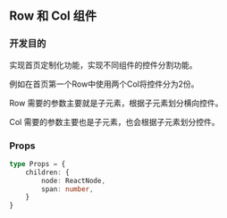 ## Row 和 Col 组件

### 开发目的

实现首页定制化功能，实现不同组件的控件分割功能。

例如在首页第一个Row中使用两个Col将控件分为2份。

Row 需要的参数主要就是子元素，根据子元素划分横向控件。

Col 需要的参数主要也是子元素，也会根据子元素划分控件。

### Props

```ts
type Props = {
    children: {
        node: ReactNode,
        span: number,
    }
}
```
